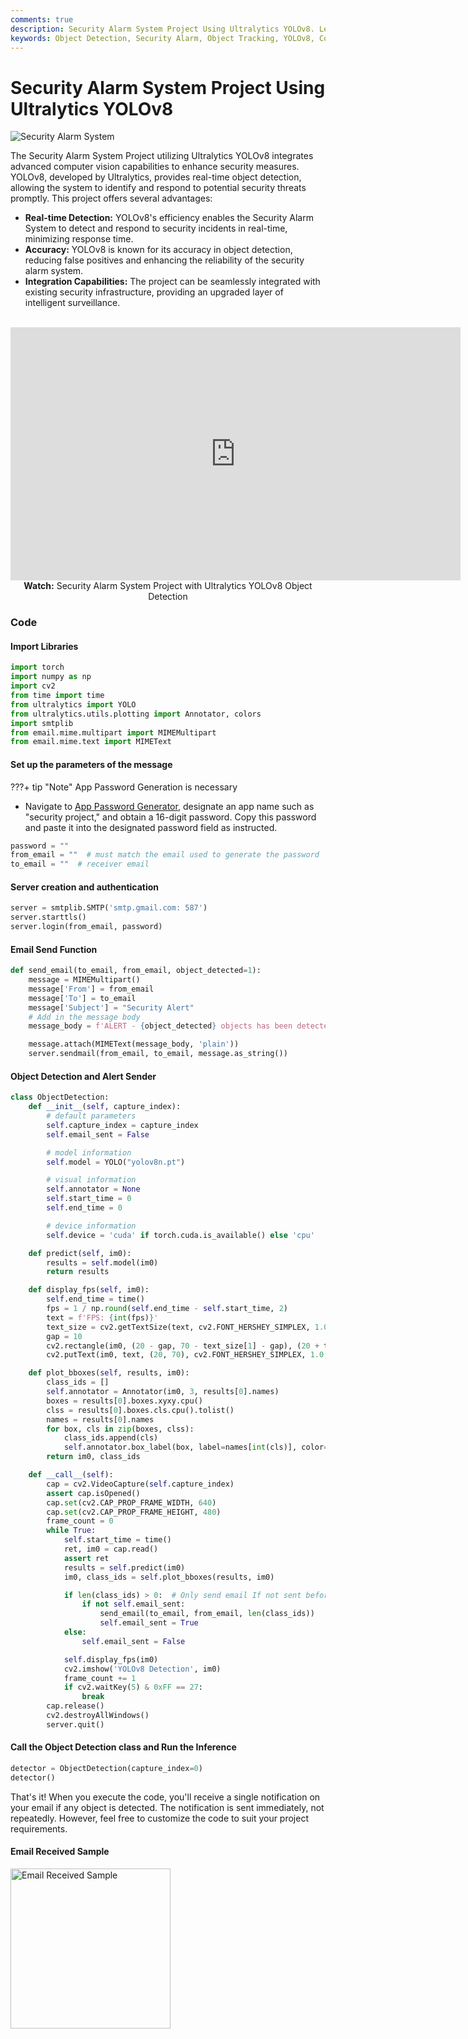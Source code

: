 ```yaml
---
comments: true
description: Security Alarm System Project Using Ultralytics YOLOv8. Learn How to implement a Security Alarm System Using ultralytics YOLOv8
keywords: Object Detection, Security Alarm, Object Tracking, YOLOv8, Computer Vision Projects
---
```


# Security Alarm System Project Using Ultralytics YOLOv8

<img src="https://github.com/RizwanMunawar/ultralytics/assets/62513924/f4e4a613-fb25-4bd0-9ec5-78352ddb62bd" alt="Security Alarm System">

The Security Alarm System Project utilizing Ultralytics YOLOv8 integrates advanced computer vision capabilities to enhance security measures. YOLOv8, developed by Ultralytics, provides real-time object detection, allowing the system to identify and respond to potential security threats promptly. This project offers several advantages:

- **Real-time Detection:** YOLOv8's efficiency enables the Security Alarm System to detect and respond to security incidents in real-time, minimizing response time.
- **Accuracy:** YOLOv8 is known for its accuracy in object detection, reducing false positives and enhancing the reliability of the security alarm system.
- **Integration Capabilities:** The project can be seamlessly integrated with existing security infrastructure, providing an upgraded layer of intelligent surveillance.

<p align="center">
  <br>
  <iframe width="720" height="405" src="https://www.youtube.com/embed/_1CmwUzoxY4"
    title="YouTube video player" frameborder="0"
    allow="accelerometer; autoplay; clipboard-write; encrypted-media; gyroscope; picture-in-picture; web-share"
    allowfullscreen>
  </iframe>
  <br>
  <strong>Watch:</strong> Security Alarm System Project with Ultralytics YOLOv8 Object Detection
</p>

### Code

#### Import Libraries

```python
import torch
import numpy as np
import cv2
from time import time
from ultralytics import YOLO
from ultralytics.utils.plotting import Annotator, colors
import smtplib
from email.mime.multipart import MIMEMultipart
from email.mime.text import MIMEText
```

#### Set up the parameters of the message

???+ tip "Note"
    App Password Generation is necessary

- Navigate to [App Password Generator](https://myaccount.google.com/apppasswords), designate an app name such as "security project," and obtain a 16-digit password. Copy this password and paste it into the designated password field as instructed.

```python
password = ""
from_email = ""  # must match the email used to generate the password
to_email = ""  # receiver email
```

#### Server creation and authentication

```python
server = smtplib.SMTP('smtp.gmail.com: 587')
server.starttls()
server.login(from_email, password)
```

#### Email Send Function

```python
def send_email(to_email, from_email, object_detected=1):
    message = MIMEMultipart()
    message['From'] = from_email
    message['To'] = to_email
    message['Subject'] = "Security Alert"
    # Add in the message body
    message_body = f'ALERT - {object_detected} objects has been detected!!'

    message.attach(MIMEText(message_body, 'plain'))
    server.sendmail(from_email, to_email, message.as_string())
```

#### Object Detection and Alert Sender

```python
class ObjectDetection:
    def __init__(self, capture_index):
        # default parameters
        self.capture_index = capture_index
        self.email_sent = False

        # model information
        self.model = YOLO("yolov8n.pt")

        # visual information
        self.annotator = None
        self.start_time = 0
        self.end_time = 0

        # device information
        self.device = 'cuda' if torch.cuda.is_available() else 'cpu'

    def predict(self, im0):
        results = self.model(im0)
        return results

    def display_fps(self, im0):
        self.end_time = time()
        fps = 1 / np.round(self.end_time - self.start_time, 2)
        text = f'FPS: {int(fps)}'
        text_size = cv2.getTextSize(text, cv2.FONT_HERSHEY_SIMPLEX, 1.0, 2)[0]
        gap = 10
        cv2.rectangle(im0, (20 - gap, 70 - text_size[1] - gap), (20 + text_size[0] + gap, 70 + gap), (255, 255, 255), -1)
        cv2.putText(im0, text, (20, 70), cv2.FONT_HERSHEY_SIMPLEX, 1.0, (0, 0, 0), 2)

    def plot_bboxes(self, results, im0):
        class_ids = []
        self.annotator = Annotator(im0, 3, results[0].names)
        boxes = results[0].boxes.xyxy.cpu()
        clss = results[0].boxes.cls.cpu().tolist()
        names = results[0].names
        for box, cls in zip(boxes, clss):
            class_ids.append(cls)
            self.annotator.box_label(box, label=names[int(cls)], color=colors(int(cls), True))
        return im0, class_ids

    def __call__(self):
        cap = cv2.VideoCapture(self.capture_index)
        assert cap.isOpened()
        cap.set(cv2.CAP_PROP_FRAME_WIDTH, 640)
        cap.set(cv2.CAP_PROP_FRAME_HEIGHT, 480)
        frame_count = 0
        while True:
            self.start_time = time()
            ret, im0 = cap.read()
            assert ret
            results = self.predict(im0)
            im0, class_ids = self.plot_bboxes(results, im0)

            if len(class_ids) > 0:  # Only send email If not sent before
                if not self.email_sent:
                    send_email(to_email, from_email, len(class_ids))
                    self.email_sent = True
            else:
                self.email_sent = False

            self.display_fps(im0)
            cv2.imshow('YOLOv8 Detection', im0)
            frame_count += 1
            if cv2.waitKey(5) & 0xFF == 27:
                break
        cap.release()
        cv2.destroyAllWindows()
        server.quit()
```

#### Call the Object Detection class and Run the Inference

```python
detector = ObjectDetection(capture_index=0)
detector()
```

That's it! When you execute the code, you'll receive a single notification on your email if any object is detected. The notification is sent immediately, not repeatedly. However, feel free to customize the code to suit your project requirements.

#### Email Received Sample

<img width="256" src="https://github.com/RizwanMunawar/ultralytics/assets/62513924/db79ccc6-aabd-4566-a825-b34e679c90f9" alt="Email Received Sample">
